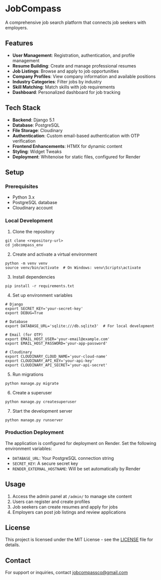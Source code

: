 # JobCompass

A comprehensive job search platform that connects job seekers with employers.

## Features

- **User Management**: Registration, authentication, and profile management
- **Resume Building**: Create and manage professional resumes
- **Job Listings**: Browse and apply to job opportunities
- **Company Profiles**: View company information and available positions
- **Industry Categories**: Filter jobs by industry
- **Skill Matching**: Match skills with job requirements
- **Dashboard**: Personalized dashboard for job tracking

## Tech Stack

- **Backend**: Django 5.1
- **Database**: PostgreSQL
- **File Storage**: Cloudinary
- **Authentication**: Custom email-based authentication with OTP verification
- **Frontend Enhancements**: HTMX for dynamic content
- **Styling**: Widget Tweaks
- **Deployment**: Whitenoise for static files, configured for Render

## Setup

### Prerequisites

- Python 3.x
- PostgreSQL database
- Cloudinary account

### Local Development

1. Clone the repository
```
git clone <repository-url>
cd jobcompass_env
```

2. Create and activate a virtual environment
```
python -m venv venv
source venv/bin/activate  # On Windows: venv\Scripts\activate
```

3. Install dependencies
```
pip install -r requirements.txt
```

4. Set up environment variables
```
# Django
export SECRET_KEY='your-secret-key'
export DEBUG=True

# Database
export DATABASE_URL='sqlite:///db.sqlite3'  # For local development

# Email (for OTP)
export EMAIL_HOST_USER='your-email@example.com'
export EMAIL_HOST_PASSWORD='your-app-password'

# Cloudinary
export CLOUDINARY_CLOUD_NAME='your-cloud-name'
export CLOUDINARY_API_KEY='your-api-key'
export CLOUDINARY_API_SECRET='your-api-secret'
```

5. Run migrations
```
python manage.py migrate
```

6. Create a superuser
```
python manage.py createsuperuser
```

7. Start the development server
```
python manage.py runserver
```

### Production Deployment

The application is configured for deployment on Render. Set the following environment variables:

- `DATABASE_URL`: Your PostgreSQL connection string
- `SECRET_KEY`: A secure secret key
- `RENDER_EXTERNAL_HOSTNAME`: Will be set automatically by Render

## Usage

1. Access the admin panel at `/admin/` to manage site content
2. Users can register and create profiles
3. Job seekers can create resumes and apply for jobs
4. Employers can post job listings and review applications

## License

This project is licensed under the MIT License - see the [LICENSE](LICENSE) file for details.

## Contact

For support or inquiries, contact jobcompassco@gmail.com 